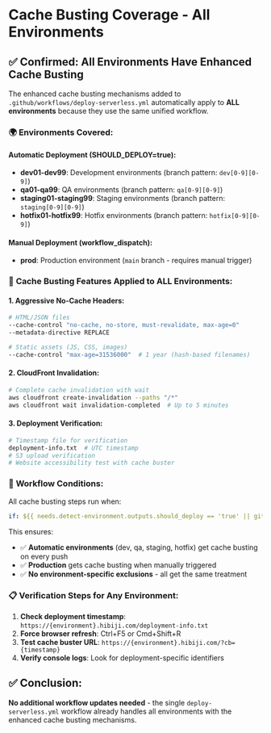 # Cache Busting Coverage - All Environments

## ✅ Confirmed: All Environments Have Enhanced Cache Busting

The enhanced cache busting mechanisms added to `.github/workflows/deploy-serverless.yml` automatically apply to **ALL environments** because they use the same unified workflow.

### 🌍 **Environments Covered:**

#### **Automatic Deployment (SHOULD_DEPLOY=true):**
- **dev01-dev99**: Development environments (branch pattern: `dev[0-9][0-9]`)
- **qa01-qa99**: QA environments (branch pattern: `qa[0-9][0-9]`)  
- **staging01-staging99**: Staging environments (branch pattern: `staging[0-9][0-9]`)
- **hotfix01-hotfix99**: Hotfix environments (branch pattern: `hotfix[0-9][0-9]`)

#### **Manual Deployment (workflow_dispatch):**
- **prod**: Production environment (`main` branch - requires manual trigger)

### 🚀 **Cache Busting Features Applied to ALL Environments:**

#### **1. Aggressive No-Cache Headers:**
```bash
# HTML/JSON files
--cache-control "no-cache, no-store, must-revalidate, max-age=0"
--metadata-directive REPLACE

# Static assets (JS, CSS, images)  
--cache-control "max-age=31536000"  # 1 year (hash-based filenames)
```

#### **2. CloudFront Invalidation:**
```bash
# Complete cache invalidation with wait
aws cloudfront create-invalidation --paths "/*"
aws cloudfront wait invalidation-completed  # Up to 5 minutes
```

#### **3. Deployment Verification:**
```bash
# Timestamp file for verification
deployment-info.txt  # UTC timestamp
# S3 upload verification
# Website accessibility test with cache buster
```

### 🔧 **Workflow Conditions:**

All cache busting steps run when:
```yaml
if: ${{ needs.detect-environment.outputs.should_deploy == 'true' || github.event_name == 'workflow_dispatch' }}
```

This ensures:
- ✅ **Automatic environments** (dev, qa, staging, hotfix) get cache busting on every push
- ✅ **Production** gets cache busting when manually triggered
- ✅ **No environment-specific exclusions** - all get the same treatment

### 📋 **Verification Steps for Any Environment:**

1. **Check deployment timestamp**: `https://{environment}.hibiji.com/deployment-info.txt`
2. **Force browser refresh**: Ctrl+F5 or Cmd+Shift+R
3. **Test cache buster URL**: `https://{environment}.hibiji.com/?cb={timestamp}`
4. **Verify console logs**: Look for deployment-specific identifiers

## ✅ **Conclusion:**

**No additional workflow updates needed** - the single `deploy-serverless.yml` workflow already handles all environments with the enhanced cache busting mechanisms.
